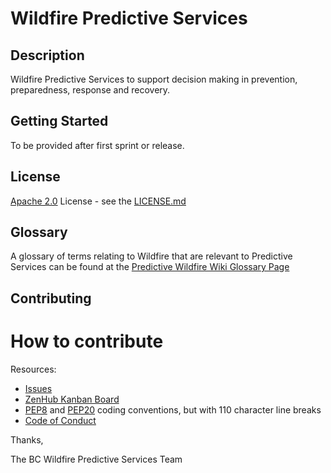 # Wildfire Predictive Services

## Description

Wildfire Predictive Services to support decision making in prevention, preparedness, response and recovery.

## Getting Started

To be provided after first sprint or release.

## License

[Apache 2.0](https://www.apache.org/licenses/LICENSE-2.0) License - see the [LICENSE.md](https://github.com/bcgov/wps/blob/master/LICENSE)

## Glossary

A glossary of terms relating to Wildfire that are relevant to Predictive Services can be found at the [Predictive Wildfire Wiki Glossary Page](https://github.com/bcgov/wps/wiki/Glossary)

## Contributing

# How to contribute

Resources:

  * [Issues](https://github.com/bcgov/wps/issues)
  * [ZenHub Kanban Board](https://app.zenhub.com/workspaces/wildfire-predictive-services-5e321393e038fba5bbe203b8/board?repos=235861506,237125626,237125691)
  * [PEP8](https://github.com/python/peps/blob/master/pep-0008.txt) and [PEP20](https://github.com/python/peps/blob/master/pep-0020.txt) coding conventions, but with 110 character line breaks
  * [Code of Conduct](https://github.com/bcgov/wps/blob/master/CONDUCT.md)


Thanks,

The BC Wildfire Predictive Services Team
